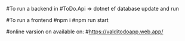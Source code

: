 #To run a backend in 
#ToDo.Api => dotnet ef database update and run

#To run a frontend 
#npm i 
#npm run start

#online varsion on available on:
#https://valditodoapp.web.app/
